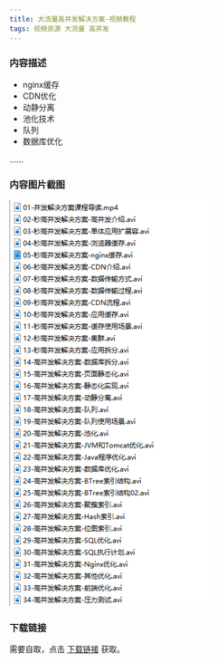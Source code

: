 ```yaml
---
title: 大流量高并发解决方案-视频教程
tags: 视频资源 大流量 高并发
---
```


### 内容描述

- nginx缓存
- CDN优化
- 动静分离
- 池化技术
- 队列
- 数据库优化

......


### 内容图片截图

<img class="image image--xl" src="/assets/vresource/java/concurrency/2021-01-17-v-res-concurrency-solution.png"/>


### 下载链接

需要自取，点击 [下载链接](https://pan.baidu.com/s/1I7mQIOwNrcEdMQjw655flg?pwd=ze4r) 获取。


<br/>

<br/>
